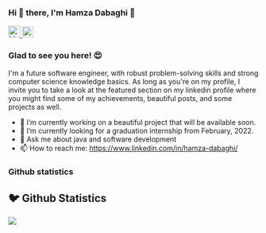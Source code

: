 ### Hi 👋 there, I'm Hamza Dabaghi 👋

<p>
  <a href="https://www.linkedin.com/in/hamza-dabaghi/">
    <img  alt="Linkedin Profile" width="24px" src="https://content.linkedin.com/content/dam/me/business/en-us/amp/brand-site/v2/bg/LI-Bug.svg.original.svg" />
  </a>

  <a href="https://github.com/HAMZADABAGHI">
    <img  alt="Github Profile" width="22px" src="https://github.githubassets.com/images/modules/logos_page/GitHub-Mark.png" />
  </a>
</p>
  
### Glad to see you here! 😍

I'm a future software engineer, with robust problem-solving skills and strong computer science knowledge basics.
As long as you're on my profile, I invite you to take a look at the featured section on my linkedin profile where you might find some of my achievements, beautiful posts, and some projects as well.

- 🔭 I’m currently working on a beautiful project that will be available soon.
- 🌱 I’m currently looking for a graduation internship from February, 2022.
- 💬 Ask me about java and software development
- 📫 How to reach me: https://www.linkedin.com/in/hamza-dabaghi/

### Github statistics
<h2 >🐦 Github Statistics </h2>
<p a>
<img src="https://github-readme-stats.vercel.app/api?username=HAMZADABAGHI&show_icons=true&title_color=222222&icon_color=03A87C&text_color=333333&bg_color=ffffff">
</p>
<br/>
